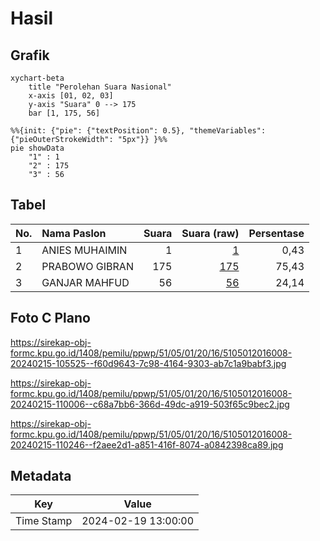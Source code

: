 # Hasil

## Grafik

```mermaid
xychart-beta
    title "Perolehan Suara Nasional"
    x-axis [01, 02, 03]
    y-axis "Suara" 0 --> 175
    bar [1, 175, 56]
```

```mermaid
%%{init: {"pie": {"textPosition": 0.5}, "themeVariables": {"pieOuterStrokeWidth": "5px"}} }%%
pie showData
    "1" : 1
    "2" : 175
    "3" : 56
```

## Tabel

| No. | Nama Paslon    | Suara | Suara (raw) | Persentase |
|:--- |:-------------- | -----:| -----------:| ----------:|
| 1   | ANIES MUHAIMIN | 1     | [1][p-1]    | 0,43       |
| 2   | PRABOWO GIBRAN | 175   | [175][p-2]  | 75,43      |
| 3   | GANJAR MAHFUD  | 56    | [56][p-3]   | 24,14      |


[p-1]: https://github.com/gigit-pemilu/pemilu-2024/blob/main/pilpres/hitung-suara/sub/51-bali/sub/05-klungkung/sub/01-nusa-penida/sub/2016-bunga-mekar/sub/008-tps/sub/paslon-1.txt
[p-2]: https://github.com/gigit-pemilu/pemilu-2024/blob/main/pilpres/hitung-suara/sub/51-bali/sub/05-klungkung/sub/01-nusa-penida/sub/2016-bunga-mekar/sub/008-tps/sub/paslon-2.txt
[p-3]: https://github.com/gigit-pemilu/pemilu-2024/blob/main/pilpres/hitung-suara/sub/51-bali/sub/05-klungkung/sub/01-nusa-penida/sub/2016-bunga-mekar/sub/008-tps/sub/paslon-3.txt

## Foto C Plano

https://sirekap-obj-formc.kpu.go.id/1408/pemilu/ppwp/51/05/01/20/16/5105012016008-20240215-105525--f60d9643-7c98-4164-9303-ab7c1a9babf3.jpg

https://sirekap-obj-formc.kpu.go.id/1408/pemilu/ppwp/51/05/01/20/16/5105012016008-20240215-110006--c68a7bb6-366d-49dc-a919-503f65c9bec2.jpg

https://sirekap-obj-formc.kpu.go.id/1408/pemilu/ppwp/51/05/01/20/16/5105012016008-20240215-110246--f2aee2d1-a851-416f-8074-a0842398ca89.jpg


## Metadata

| Key        | Value               |
| ---------- | ------------------- |
| Time Stamp | 2024-02-19 13:00:00 |



